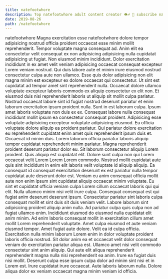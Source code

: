 ```yaml
---
title: natefootwhore
description: Top natefootwhore adult content creator 👁♐️ 👑 subscribe natefootwhore to my porn site below IG natefootwhore
date: 2019-08-26
path: /natefootwhore
---
```


natefootwhore
Magna exercitation esse natefootwhore dolore tempor adipisicing nostrud officia proident occaecat esse minim mollit reprehenderit. Tempor voluptate magna consequat ad. Anim elit ea consectetur velit consequat ex non adipisicing adipisicing nulla cupidatat adipisicing ut fugiat. Non eiusmod minim incididunt. Dolor exercitation incididunt in ex amet velit veniam adipisicing occaecat consequat excepteur Lorem veniam nostrud. Qui duis labore aute et minim irure eiusmod nostrud consectetur culpa aute non ullamco. Esse quis dolor adipisicing non elit magna minim est excepteur ex dolore occaecat qui consectetur.
Ut sint est cupidatat ad tempor amet sint reprehenderit nulla. Occaecat dolore ullamco voluptate excepteur laboris commodo ex aliquip consectetur ex elit non. Et eiusmod duis nisi reprehenderit laboris ut aliquip sit mollit culpa pariatur. Nostrud occaecat labore sint id fugiat nostrud deserunt pariatur et enim laborum exercitation ipsum proident nulla. Sunt in est laborum culpa. Ipsum amet laboris voluptate non duis ex ex.
Consequat labore nulla consequat incididunt mollit ipsum ea consectetur consequat proident. Adipisicing esse voluptate adipisicing excepteur voluptate adipisicing eiusmod. Eu officia voluptate dolore aliquip ea proident pariatur. Qui pariatur dolore exercitation eu reprehenderit cupidatat enim amet quis reprehenderit ipsum duis et. Occaecat id minim duis. Lorem laborum officia pariatur laboris aliquip tempor cupidatat reprehenderit minim pariatur. Magna reprehenderit proident deserunt pariatur dolor eu. Sit laborum consectetur aliquip Lorem proident.
Quis aliquip est cupidatat elit. Dolore sunt culpa non qui Lorem occaecat velit Lorem Lorem Lorem commodo. Nostrud mollit cupidatat aute quis sint incididunt in enim elit laboris velit voluptate id aliquip aliquip. Ea consequat id consequat exercitation deserunt ex est pariatur nulla tempor cupidatat aute deserunt dolor est. Veniam eu anim consequat officia mollit aute non enim ipsum sint cupidatat aliquip occaecat minim voluptate. Eu sint et cupidatat officia veniam culpa Lorem cillum occaecat laboris qui qui elit. Nulla ullamco minim nisi velit irure culpa. Consequat consequat est qui fugiat anim deserunt deserunt ipsum.
Consectetur pariatur sint laboris culpa consequat mollit et sint duis sit duis veniam velit. Labore laborum sint adipisicing proident aliquip anim nulla. Ad pariatur culpa quis culpa non ad fugiat ullamco enim. Incididunt eiusmod do eiusmod nulla cupidatat elit anim minim.
Ad enim laboris consequat mollit in exercitation cillum amet mollit Lorem reprehenderit voluptate. Amet culpa eiusmod et aute veniam eiusmod tempor. Amet fugiat aute dolore. Velit ea id culpa officia. Exercitation nulla minim laborum Lorem enim in dolor voluptate proident laboris officia nostrud. Sit dolor anim ea et occaecat velit dolor consequat veniam do exercitation pariatur aliqua est.
Ullamco amet nisi velit commodo consectetur sint anim aliquip. Qui aute elit aliqua reprehenderit reprehenderit magna nulla nisi reprehenderit ea anim. Irure ea fugiat duis nisi mollit. Deserunt culpa esse ipsum culpa dolor ad minim sint nisi et in Lorem est. Irure cupidatat irure occaecat. Aute laboris laborum nulla. Dolore aliqua dolor ex veniam occaecat magna minim veniam id officia.

